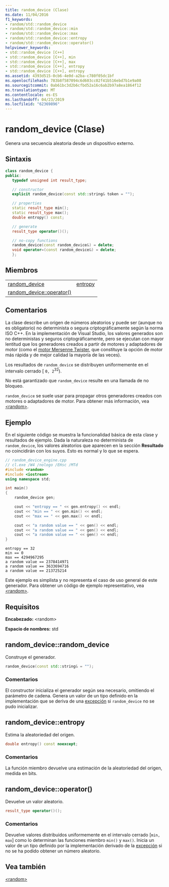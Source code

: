 ```yaml
---
title: random_device (Clase)
ms.date: 11/04/2016
f1_keywords:
- random/std::random_device
- random/std::random_device::min
- random/std::random_device::max
- random/std::random_device::entropy
- random/std::random_device::operator()
helpviewer_keywords:
- std::random_device [C++]
- std::random_device [C++], min
- std::random_device [C++], max
- std::random_device [C++], entropy
- std::random_device [C++], entropy
ms.assetid: 4393d515-0cb6-4e0d-a2ba-c780f05dc1bf
ms.openlocfilehash: 783b8f587094c6d603cc02f41b516ebd7b1e9a08
ms.sourcegitcommit: 0ab61bc3d2b6cfbd52a16c6ab2b97a8ea1864f12
ms.translationtype: MT
ms.contentlocale: es-ES
ms.lasthandoff: 04/23/2019
ms.locfileid: "62369896"
---
```

# <a name="randomdevice-class"></a>random_device (Clase)

Genera una secuencia aleatoria desde un dispositivo externo.

## <a name="syntax"></a>Sintaxis

```cpp
class random_device {
public:
   typedef unsigned int result_type;

   // constructor
   explicit random_device(const std::string& token = "");

   // properties
   static result_type min();
   static result_type max();
   double entropy() const;

   // generate
   result_type operator()();

   // no-copy functions
   random_device(const random_device&) = delete;
   void operator=(const random_device&) = delete;
   };
```

## <a name="members"></a>Miembros

|||
|-|-|
|[random_device](#random_device)|[entropy](#entropy)|
|[random_device::operator()](#op_call)||

## <a name="remarks"></a>Comentarios

La clase describe un origen de números aleatorios y puede ser (aunque no es obligatorio) no determinista o segura criptográficamente según la norma ISO C++. En la implementación de Visual Studio, los valores generados son no deterministas y seguros criptográficamente, pero se ejecutan con mayor lentitud que los generadores creados a partir de motores y adaptadores de motor (como el [motor Mersenne Twister](../standard-library/mersenne-twister-engine-class.md), que constituye la opción de motor más rápida y de mejor calidad la mayoría de las veces).

Los resultados de `random_device` se distribuyen uniformemente en el intervalo cerrado [ `0, 2`<sup>32</sup>).

No está garantizado que `random_device` resulte en una llamada de no bloqueo.

`random_device` se suele usar para propagar otros generadores creados con motores o adaptadores de motor. Para obtener más información, vea [\<random>](../standard-library/random.md).

## <a name="example"></a>Ejemplo

En el siguiente código se muestra la funcionalidad básica de esta clase y resultados de ejemplo. Dada la naturaleza no determinista de `random_device`, los valores aleatorios que aparecen en la sección **Resultado** no coincidirán con los suyos. Esto es normal y lo que se espera.

```cpp
// random_device_engine.cpp
// cl.exe /W4 /nologo /EHsc /MTd
#include <random>
#include <iostream>
using namespace std;

int main()
{
    random_device gen;

    cout << "entropy == " << gen.entropy() << endl;
    cout << "min == " << gen.min() << endl;
    cout << "max == " << gen.max() << endl;

    cout << "a random value == " << gen() << endl;
    cout << "a random value == " << gen() << endl;
    cout << "a random value == " << gen() << endl;
}
```

```Output
entropy == 32
min == 0
max == 4294967295
a random value == 2378414971
a random value == 3633694716
a random value == 213725214
```

Este ejemplo es simplista y no representa el caso de uso general de este generador. Para obtener un código de ejemplo representativo, vea [\<random>](../standard-library/random.md).

## <a name="requirements"></a>Requisitos

**Encabezado:** \<random>

**Espacio de nombres:** std

## <a name="random_device"></a> random_device::random_device

Construye el generador.

```cpp
random_device(const std::string& = "");
```

### <a name="remarks"></a>Comentarios

El constructor inicializa el generador según sea necesario, omitiendo el parámetro de cadena. Genera un valor de un tipo definido en la implementación que se deriva de una [excepción](../standard-library/exception-class.md) si `random_device` no se pudo inicializar.

## <a name="entropy"></a> random_device::entropy

Estima la aleatoriedad del origen.

```cpp
double entropy() const noexcept;
```

### <a name="remarks"></a>Comentarios

La función miembro devuelve una estimación de la aleatoriedad del origen, medida en bits.

## <a name="op_call"></a> random_device::operator()

Devuelve un valor aleatorio.

```cpp
result_type operator()();
```

### <a name="remarks"></a>Comentarios

Devuelve valores distribuidos uniformemente en el intervalo cerrado [`min, max`] como lo determinan las funciones miembro `min()` y `max()`. Inicia un valor de un tipo definido por la implementación derivado de la [excepción](../standard-library/exception-class.md) si no se ha podido obtener un número aleatorio.

## <a name="see-also"></a>Vea también

[\<random>](../standard-library/random.md)<br/>
